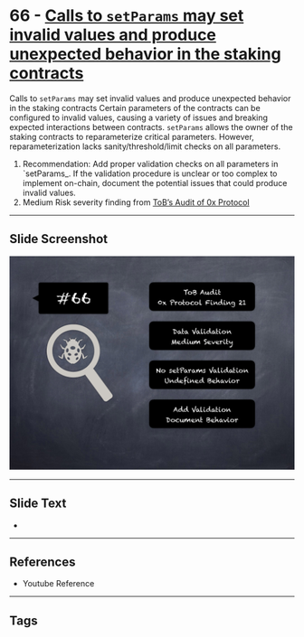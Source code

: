 
# 66 - [Calls to `setParams` may set invalid values and produce unexpected behavior in the staking contracts](./Calls%20to%20`setParams`%20may%20set%20invalid%20values%20and%20produce%20unexpected%20behavior%20in%20the%20staking%20contracts.md)

Calls to `setParams` may set invalid values and produce unexpected behavior in the staking contracts Certain parameters of the contracts can be configured to invalid values, causing a variety of issues and breaking expected interactions between contracts. `setParams` allows the owner of the staking contracts to reparameterize critical parameters. However, reparameterization lacks sanity/threshold/limit checks on all parameters.


1. Recommendation: Add proper validation checks on all parameters in `setParams_. If the validation procedure is unclear or too complex to implement on-chain, document the potential issues that could produce invalid values.
2. Medium Risk severity finding from [ToB’s Audit of 0x Protocol](https://github.com/trailofbits/publications/blob/master/reviews/0x-protocol.pdf)


___
## Slide Screenshot
![066.png](../../images/7.%20Audit%20Findings%20101/066.png)
___
## Slide Text
- 
___
## References
- Youtube Reference
___
## Tags
